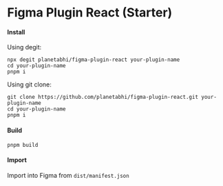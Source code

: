# Figma Plugin React (Starter)

#### Install
Using degit:
```
npx degit planetabhi/figma-plugin-react your-plugin-name
cd your-plugin-name
pnpm i
```

Using git clone:
```
git clone https://github.com/planetabhi/figma-plugin-react.git your-plugin-name
cd your-plugin-name
pnpm i
```

#### Build
```
pnpm build
```

#### Import
Import into Figma from `dist/manifest.json`